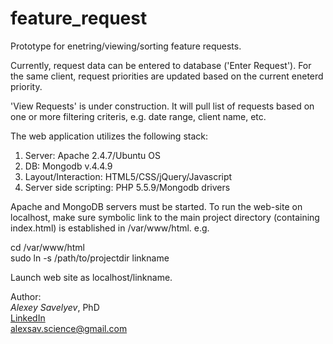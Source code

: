 # feature_request
Prototype for enetring/viewing/sorting feature requests.

Currently, request data can be entered to database ('Enter Request'). For the same client, request priorities are updated based on the current eneterd priority.

'View Requests' is under construction. It will pull list of requests based on one or more filtering criteris, e.g. date range, client name, etc.

The web application utilizes the following stack: <br>
1) Server: Apache 2.4.7/Ubuntu OS <br>
2) DB: Mongodb v.4.4.9 <br>
3) Layout/Interaction: HTML5/CSS/jQuery/Javascript <br>
4) Server side scripting: PHP 5.5.9/Mongodb drivers <br>

Apache and MongoDB servers must be started.
To run the web-site on localhost, make sure symbolic link to the main project directory (containing index.html) is established in /var/www/html. e.g. <br>

cd /var/www/html <br>
sudo ln -s /path/to/projectdir linkname <br>

Launch web site as localhost/linkname. <br>

Author: <br>
<i>Alexey Savelyev</i>, PhD <br>
<a href="https://www.linkedin.com/in/alexey-savelyev-4a4937127" target="_blank">LinkedIn</a> <br>
alexsav.science@gmail.com
